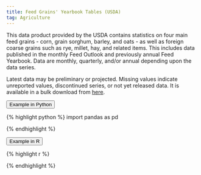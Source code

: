 ```yaml
---
title: Feed Grains' Yearbook Tables (USDA)
tag: Agriculture
---
```

This data product provided by the USDA contains statistics on four main feed grains - corn, grain sorghum, barley, and oats - as well as foreign coarse grains such as rye, millet, hay, and related items. This includes data published in the monthly Feed Outlook and previously annual Feed Yearbook. Data are monthly, quarterly, and/or annual depending upon the data series.

Latest data may be preliminary or projected. Missing values indicate unreported values, discontinued series, or not yet released data. It is available in a bulk download from [here](https://www.ers.usda.gov/data-products/feed-grains-database/feed-grains-yearbook-tables.aspx).

<button data-toggle="collapse" data-target="#feed-python" type="button" class="btn btn-secondary btn-lg btn-block">Example in Python</button>
<div id="feed-python" class="collapse">
{% highlight python %}
import pandas as pd

{% endhighlight %}
</div>

<button data-toggle="collapse" data-target="#feed-r" type="button" class="btn btn-secondary btn-lg btn-block">Example in R</button>
<div id="feed-r" class="collapse">
{% highlight r %}

{% endhighlight %}
</div>
